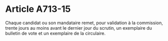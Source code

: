 # Article A713-15

<p>Chaque candidat ou son mandataire remet, pour validation à la commission, trente jours au moins avant le dernier jour du scrutin, un exemplaire du bulletin de vote et un exemplaire de la circulaire.</p>
